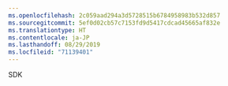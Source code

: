 ```yaml
---
ms.openlocfilehash: 2c059aad294a3d5728515b6784958983b532d857
ms.sourcegitcommit: 5ef0d02cb57c7153fd9d5417cdcad45665af832e
ms.translationtype: HT
ms.contentlocale: ja-JP
ms.lasthandoff: 08/29/2019
ms.locfileid: "71139401"
---
```

SDK